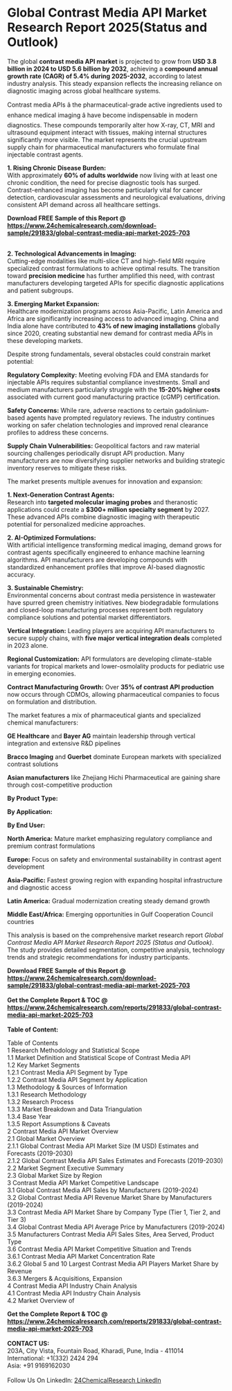 <h1>Global Contrast Media API Market Research Report 2025(Status and Outlook)</h1><p>The global <strong>contrast media API market</strong> is projected to grow from <strong>USD 3.8 billion in 2024 to USD 5.6 billion by 2032</strong>, achieving a <strong>compound annual growth rate (CAGR) of 5.4% during 2025-2032</strong>, according to latest industry analysis. This steady expansion reflects the increasing reliance on diagnostic imaging across global healthcare systems.</p><p>Contrast media APIs â the pharmaceutical-grade active ingredients used to enhance medical imaging â have become indispensable in modern diagnostics. These compounds temporarily alter how X-ray, CT, MRI and ultrasound equipment interact with tissues, making internal structures significantly more visible. The market represents the crucial upstream supply chain for pharmaceutical manufacturers who formulate final injectable contrast agents.</p><p><strong>1. Rising Chronic Disease Burden:</strong><br>
With approximately <strong>60% of adults worldwide</strong> now living with at least one chronic condition, the need for precise diagnostic tools has surged. Contrast-enhanced imaging has become particularly vital for cancer detection, cardiovascular assessments and neurological evaluations, driving consistent API demand across all healthcare settings.</p><div><b>Download FREE Sample of this Report @ 
            <a href="https://www.24chemicalresearch.com/download-sample/291833/global-contrast-media-api-market-2025-703">
            https://www.24chemicalresearch.com/download-sample/291833/global-contrast-media-api-market-2025-703</a></b></div><br><p><strong>2. Technological Advancements in Imaging:</strong><br>
Cutting-edge modalities like multi-slice CT and high-field MRI require specialized contrast formulations to achieve optimal results. The transition toward <strong>precision medicine</strong> has further amplified this need, with contrast manufacturers developing targeted APIs for specific diagnostic applications and patient subgroups.</p><p><strong>3. Emerging Market Expansion:</strong><br>
Healthcare modernization programs across Asia-Pacific, Latin America and Africa are significantly increasing access to advanced imaging. China and India alone have contributed to <strong>43% of new imaging installations</strong> globally since 2020, creating substantial new demand for contrast media APIs in these developing markets.</p><p>Despite strong fundamentals, several obstacles could constrain market potential:</p><p><strong>Regulatory Complexity:</strong> Meeting evolving FDA and EMA standards for injectable APIs requires substantial compliance investments. Small and medium manufacturers particularly struggle with the <strong>15-20% higher costs</strong> associated with current good manufacturing practice (cGMP) certification.</p><p><strong>Safety Concerns:</strong> While rare, adverse reactions to certain gadolinium-based agents have prompted regulatory reviews. The industry continues working on safer chelation technologies and improved renal clearance profiles to address these concerns.</p><p><strong>Supply Chain Vulnerabilities:</strong> Geopolitical factors and raw material sourcing challenges periodically disrupt API production. Many manufacturers are now diversifying supplier networks and building strategic inventory reserves to mitigate these risks.</p><p>The market presents multiple avenues for innovation and expansion:</p><p><strong>1. Next-Generation Contrast Agents:</strong><br>
Research into <strong>targeted molecular imaging probes</strong> and theranostic applications could create a <strong>$300+ million specialty segment</strong> by 2027. These advanced APIs combine diagnostic imaging with therapeutic potential for personalized medicine approaches.</p><p><strong>2. AI-Optimized Formulations:</strong><br>
With artificial intelligence transforming medical imaging, demand grows for contrast agents specifically engineered to enhance machine learning algorithms. API manufacturers are developing compounds with standardized enhancement profiles that improve AI-based diagnostic accuracy.</p><p><strong>3. Sustainable Chemistry:</strong><br>
Environmental concerns about contrast media persistence in wastewater have spurred green chemistry initiatives. New biodegradable formulations and closed-loop manufacturing processes represent both regulatory compliance solutions and potential market differentiators.</p><p><strong>Vertical Integration:</strong> Leading players are acquiring API manufacturers to secure supply chains, with <strong>five major vertical integration deals</strong> completed in 2023 alone.</p><p><strong>Regional Customization:</strong> API formulators are developing climate-stable variants for tropical markets and lower-osmolality products for pediatric use in emerging economies.</p><p><strong>Contract Manufacturing Growth:</strong> Over <strong>35% of contrast API production</strong> now occurs through CDMOs, allowing pharmaceutical companies to focus on formulation and distribution.</p><p>The market features a mix of pharmaceutical giants and specialized chemical manufacturers:</p><p><strong>GE Healthcare</strong> and <strong>Bayer AG</strong> maintain leadership through vertical integration and extensive R&amp;D pipelines</p><p><strong>Bracco Imaging</strong> and <strong>Guerbet</strong> dominate European markets with specialized contrast solutions</p><p><strong>Asian manufacturers</strong> like Zhejiang Hichi Pharmaceutical are gaining share through cost-competitive production</p><p><strong>By Product Type:</strong></p><p><strong>By Application:</strong></p><p><strong>By End User:</strong></p><p><strong>North America:</strong> Mature market emphasizing regulatory compliance and premium contrast formulations</p><p><strong>Europe:</strong> Focus on safety and environmental sustainability in contrast agent development</p><p><strong>Asia-Pacific:</strong> Fastest growing region with expanding hospital infrastructure and diagnostic access</p><p><strong>Latin America:</strong> Gradual modernization creating steady demand growth</p><p><strong>Middle East/Africa:</strong> Emerging opportunities in Gulf Cooperation Council countries</p><p>This analysis is based on the comprehensive market research report <em>Global Contrast Media API Market Research Report 2025 (Status and Outlook)</em>. The study provides detailed segmentation, competitive analysis, technology trends and strategic recommendations for industry participants.</p><div><b>Download FREE Sample of this Report @ 
            <a href="https://www.24chemicalresearch.com/download-sample/291833/global-contrast-media-api-market-2025-703">
            https://www.24chemicalresearch.com/download-sample/291833/global-contrast-media-api-market-2025-703</a></b></div><br><div><b>Get the Complete Report & TOC @ 
            <a href="https://www.24chemicalresearch.com/reports/291833/global-contrast-media-api-market-2025-703">
            https://www.24chemicalresearch.com/reports/291833/global-contrast-media-api-market-2025-703</a></b></div><br>
            <b>Table of Content:</b><p>Table of Contents<br />
1 Research Methodology and Statistical Scope<br />
1.1 Market Definition and Statistical Scope of Contrast Media API<br />
1.2 Key Market Segments<br />
1.2.1 Contrast Media API Segment by Type<br />
1.2.2 Contrast Media API Segment by Application<br />
1.3 Methodology & Sources of Information<br />
1.3.1 Research Methodology<br />
1.3.2 Research Process<br />
1.3.3 Market Breakdown and Data Triangulation<br />
1.3.4 Base Year<br />
1.3.5 Report Assumptions & Caveats<br />
2 Contrast Media API Market Overview<br />
2.1 Global Market Overview<br />
2.1.1 Global Contrast Media API Market Size (M USD) Estimates and Forecasts (2019-2030)<br />
2.1.2 Global Contrast Media API Sales Estimates and Forecasts (2019-2030)<br />
2.2 Market Segment Executive Summary<br />
2.3 Global Market Size by Region<br />
3 Contrast Media API Market Competitive Landscape<br />
3.1 Global Contrast Media API Sales by Manufacturers (2019-2024)<br />
3.2 Global Contrast Media API Revenue Market Share by Manufacturers (2019-2024)<br />
3.3 Contrast Media API Market Share by Company Type (Tier 1, Tier 2, and Tier 3)<br />
3.4 Global Contrast Media API Average Price by Manufacturers (2019-2024)<br />
3.5 Manufacturers Contrast Media API Sales Sites, Area Served, Product Type<br />
3.6 Contrast Media API Market Competitive Situation and Trends<br />
3.6.1 Contrast Media API Market Concentration Rate<br />
3.6.2 Global 5 and 10 Largest Contrast Media API Players Market Share by Revenue<br />
3.6.3 Mergers & Acquisitions, Expansion<br />
4 Contrast Media API Industry Chain Analysis<br />
4.1 Contrast Media API Industry Chain Analysis<br />
4.2 Market Overview of</p><div><b>Get the Complete Report & TOC @ 
            <a href="https://www.24chemicalresearch.com/reports/291833/global-contrast-media-api-market-2025-703">
            https://www.24chemicalresearch.com/reports/291833/global-contrast-media-api-market-2025-703</a></b></div><br><b>CONTACT US:</b><br>
            203A, City Vista, Fountain Road, Kharadi, Pune, India - 411014<br>
            International: +1(332) 2424 294<br>
            Asia: +91 9169162030 <br><br>
            Follow Us On LinkedIn: <a href="https://www.linkedin.com/company/24chemicalresearch/">24ChemicalResearch LinkedIn</a>